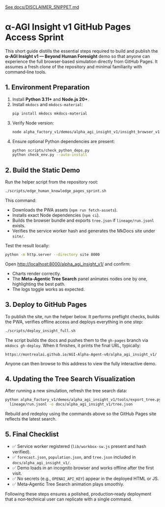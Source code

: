 [See docs/DISCLAIMER_SNIPPET.md](../docs/DISCLAIMER_SNIPPET.md)

# α‑AGI Insight v1 GitHub Pages Access Sprint

This short guide distills the essential steps required to build and publish the **α‑AGI Insight v1 — Beyond Human Foresight** demo so that anyone can experience the full browser‑based simulation directly from GitHub Pages. It assumes a fresh clone of the repository and minimal familiarity with command‑line tools.

## 1. Environment Preparation

1. Install **Python 3.11+** and **Node.js 20+**.
2. Install `mkdocs` and `mkdocs-material`:
   ```bash
   pip install mkdocs mkdocs-material
   ```
3. Verify Node version:
   ```bash
   node alpha_factory_v1/demos/alpha_agi_insight_v1/insight_browser_v1/build/version_check.js
   ```
4. Ensure optional Python dependencies are present:
   ```bash
   python scripts/check_python_deps.py
   python check_env.py --auto-install
   ```

## 2. Build the Static Demo

Run the helper script from the repository root:

```bash
./scripts/edge_human_knowledge_pages_sprint.sh
```

This command:
- Downloads the PWA assets (`npm run fetch-assets`).
- Installs exact Node dependencies (`npm ci`).
- Builds the browser bundle and exports `tree.json` if `lineage/run.jsonl` exists.
- Verifies the service worker hash and generates the MkDocs site under `site/`.

Test the result locally:

```bash
python -m http.server --directory site 8000
```

Open <http://localhost:8000/alpha_agi_insight_v1/> and confirm:
- Charts render correctly.
- The **Meta‑Agentic Tree Search** panel animates nodes one by one, highlighting the best path.
- The logs toggle works as expected.

## 3. Deploy to GitHub Pages

To publish the site, run the helper below. It performs preflight checks,
builds the PWA, verifies offline access and deploys everything in one step:

```bash
./scripts/deploy_insight_full.sh
```

The script builds the docs and pushes them to the `gh-pages` branch via `mkdocs gh-deploy`. When it finishes, it prints the final URL, typically:

```
https://montrealai.github.io/AGI-Alpha-Agent-v0/alpha_agi_insight_v1/
```

Anyone can then browse to this address to view the fully interactive demo.

## 4. Updating the Tree Search Visualization

After running a new simulation, refresh the tree search data:

```bash
python alpha_factory_v1/demos/alpha_agi_insight_v1/tools/export_tree.py \
  lineage/run.jsonl -o docs/alpha_agi_insight_v1/tree.json
```

Rebuild and redeploy using the commands above so the GitHub Pages site reflects the latest search.

## 5. Final Checklist

- ✅ Service worker registered (`lib/workbox-sw.js` present and hash verified).
- ✅ `forecast.json`, `population.json`, and `tree.json` included in `docs/alpha_agi_insight_v1/`.
- ✅ Demo loads in an incognito browser and works offline after the first visit.
- ✅ No secrets (e.g., `OPENAI_API_KEY`) appear in the deployed HTML or JS.
- ✅ Meta‑Agentic Tree Search animation plays smoothly.

Following these steps ensures a polished, production‑ready deployment that a non‑technical user can replicate with a single command.
